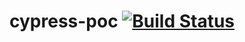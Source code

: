# cypress-poc [![Build Status](https://travis-ci.org/gpeterso/cypress-poc.svg?branch=master)](https://travis-ci.org/gpeterso/cypress-poc)
